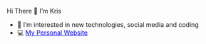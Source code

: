 Hi There 👋 I’m Kris
- 👀 I’m interested in new technologies, social media and coding
- 💻 <a href="https://www.blackandwhitedev.com" target="_blank" style="color: blue; text-decoration: underline;">My Personal Website</a>

<!---
kriskris79/kriskris79 is a ✨ special ✨ repository because its `README.md` (this file) appears on your GitHub profile.
You can click the Preview link to take a look at your changes.
--->
